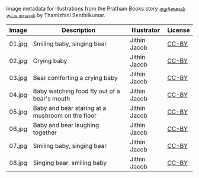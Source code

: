 Image metadata for illustrations from the Pratham Books story [குழந்தையும் குட்டி கரடியும்](https://storyweaver.org.in/stories/1371-kuzhanthaiyum-kutti-karadiyum) by Thamizhini Senthilkumar.

Image | Description | Illustrator | License
----- | ----------- | ----------- | -------
01.jpg | Smiling baby, singing bear | Jithin Jacob | [CC-BY](https://creativecommons.org/licenses/by/4.0/)
02.jpg | Crying baby | Jithin Jacob | [CC-BY](https://creativecommons.org/licenses/by/4.0/)
03.jpg | Bear comforting a crying baby | Jithin Jacob | [CC-BY](https://creativecommons.org/licenses/by/4.0/)
04.jpg | Baby watching food fly out of a bear's mouth | Jithin Jacob | [CC-BY](https://creativecommons.org/licenses/by/4.0/)
05.jpg | Baby and bear staring at a mushroom on the floor | Jithin Jacob | [CC-BY](https://creativecommons.org/licenses/by/4.0/)
06.jpg | Baby and bear laughing together | Jithin Jacob | [CC-BY](https://creativecommons.org/licenses/by/4.0/)
07.jpg | Smiling baby, singing bear | Jithin Jacob | [CC-BY](https://creativecommons.org/licenses/by/4.0/)
08.jpg | Singing bear, smiling baby | Jithin Jacob | [CC-BY](https://creativecommons.org/licenses/by/4.0/)